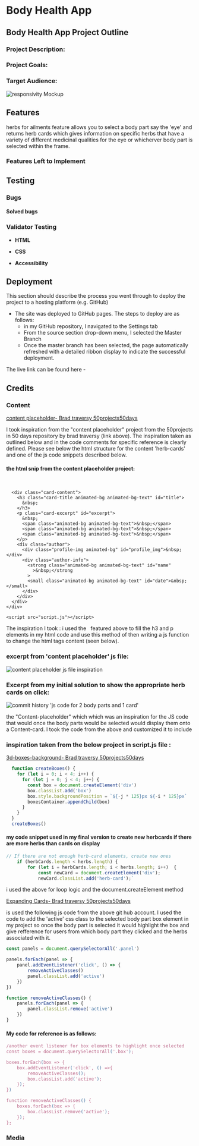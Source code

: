 # Body Health App
## Body Health App Project Outline

### Project Description:


### Project Goals:


### Target Audience:

![responsivity Mockup]()

## Features
herbs for ailments feature allows you to select a body part say the 'eye' and returns herb cards which gives information on specific herbs that have a variety of different medicinal qualities for the eye or whicherver body part is selected within the frame. 

### Features Left to Implement



## Testing 

### Bugs


#### Solved bugs


### Validator Testing


- **HTML**
  
- **CSS**
  
- **Accessibility**
  
## Deployment

This section should describe the process you went through to deploy the project to a hosting platform (e.g. GitHub) 

- The site was deployed to GitHub pages. The steps to deploy are as follows: 
  - in my GitHub repository,  I navigated to the Settings tab 
  - From the source section drop-down menu, I selected the Master Branch
  - Once the master branch has been selected, the page automatically refreshed with a detailed ribbon display to indicate the successful deployment. 

The live link can be found here - 


## Credits 
### Content 
[content placeholder- Brad traversy 50projects50days](https://github.com/bradtraversy/50projects50days/tree/master/content-placeholder)

I took inspiration from the "content placeholder" project from the 50projects in 50 days repository  by brad traversy (link above). The inspiration taken as outlined below and in the code comments for specific reference is clearly defined. Please see below the html structure for the content 'herb-cards' and one of the js code snippets described below. 

#### the html snip from the content placeholder project:
<body>
    <div class="card">
      <div class="card-header animated-bg" id="header">&nbsp;</div>

      <div class="card-content">
        <h3 class="card-title animated-bg animated-bg-text" id="title">
          &nbsp;
        </h3>
        <p class="card-excerpt" id="excerpt">
          &nbsp;
          <span class="animated-bg animated-bg-text">&nbsp;</span>
          <span class="animated-bg animated-bg-text">&nbsp;</span>
          <span class="animated-bg animated-bg-text">&nbsp;</span>
        </p>
        <div class="author">
          <div class="profile-img animated-bg" id="profile_img">&nbsp;</div>
          <div class="author-info">
            <strong class="animated-bg animated-bg-text" id="name"
              >&nbsp;</strong
            >
            <small class="animated-bg animated-bg-text" id="date">&nbsp;</small>
          </div>
        </div>
      </div>
    </div>

    <script src="script.js"></script>
  </body>

The inspiration I took :
  i used the  &nbsp; featured above to fill the h3 and p elements in my html code and use this method of then writing a js function to change the html tags content (seen below).

### excerpt from 'content placeholder' js file:
![content placeholder js file inspiration](image-3.png)

### Excerpt from my initial solution to show the appropriate herb cards on click:

![commit history 'js code for 2 body parts and 1 card'](image.png)

the "Content-placeholder" which which was an inspiration for the JS code that would once the body parts would be selected would display them onto a Content-card. I took the code from the above and customized it to include 

### inspiration taken from the below project in script.js file :

[3d-boxes-background- Brad traversy 50projects50days](https://github.com/bradtraversy/50projects50days/tree/master/3d-boxes-background)


```javaScript
  function createBoxes() {
    for (let i = 0; i < 4; i++) {
      for (let j = 0; j < 4; j++) {
        const box = document.createElement('div')
        box.classList.add('box')
        box.style.backgroundPosition = `${-j * 125}px ${-i * 125}px`
        boxesContainer.appendChild(box)
      }
    }
  }
  createBoxes()

```

#### my code snippet used in my final version to create new herbcards if there are more herbs than cards on display 

```javaScript
// If there are not enough herb-card elements, create new ones
    if (herbCards.length < herbs.length) {
        for (let i = herbCards.length; i < herbs.length; i++)  {
            const newCard = document.createElement('div');
            newCard.classList.add('herb-card');`
```
i used the above for loop logic and the document.createElement method 


[Expanding Cards- Brad traversy 50projects50days](https://github.com/bradtraversy/50projects50days/blob/master/expanding-cards/script.js)

is used the following js code from the above git hub account. I used the code to add the 'active' css class to the selected body part box element in my project so once the body part is selected it would highlight the box and give refference for users from which body part they clicked and the herbs associated with it. 

```javaScript
const panels = document.querySelectorAll('.panel')

panels.forEach(panel => {
    panel.addEventListener('click', () => {
        removeActiveClasses()
        panel.classList.add('active')
    })
})

function removeActiveClasses() {
    panels.forEach(panel => {
        panel.classList.remove('active')
    })
}

```
#### My code for reference is as follows: 

```javaScript
/another event listener for box elements to highlight once selected
const boxes = document.querySelectorAll('.box');

boxes.forEach(box => {
    box.addEventListener('click', () =>{
        removeActiveClasses();
        box.classList.add('active');
    });
})

function removeActiveClasses() {
    boxes.forEach(box => {
        box.classList.remove('active');
    });
};
```

### Media
